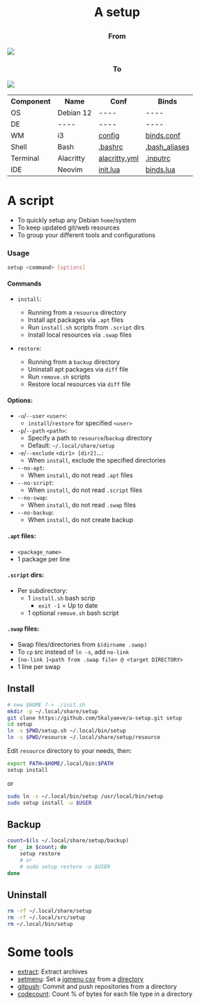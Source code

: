 # <p align="center">A setup</p>
### <p align="center">From</p>
<img align="center" src="https://github.com/Skalyaeve/images-1/blob/main/screenshot/setup-from.png?raw=true"></img>

### <p align="center">To</p>
<img align="center" src="https://github.com/Skalyaeve/images-1/blob/main/screenshot/setup-to.png?raw=true"></img>

<table align="center">
  <tr>
    <th>Component</th>
    <th>Name</th>
    <th>Conf</th>
    <th>Binds</th>
  </tr>
  <tr>
    <td>OS</td>
    <td>Debian 12</td>
    <td>----</td>
    <td>----</td>
  </tr>
  <tr>
    <td>DE</td>
    <td>----</td>
    <td>----</td>
    <td>----</td>
  </tr>
  <tr>
    <td>WM</td>
    <td>i3</td>
    <td><a href="https://github.com/Skalyaeve/a-setup/blob/main/resource/gui/i3/config">config</a></td>
    <td><a href="https://github.com/Skalyaeve/a-setup/blob/main/resource/gui/i3/binds.conf">binds.conf</a></td>
  </tr>
  <tr>
    <td>Shell</td>
    <td>Bash</td>
    <td><a href="https://github.com/Skalyaeve/a-setup/blob/main/resource/terminal/bash/.bashrc">.bashrc</a></td>
    <td><a href="https://github.com/Skalyaeve/a-setup/blob/main/resource/terminal/bash/.bash_aliases">.bash_aliases</a></td>
  </tr>
  <tr>
    <td>Terminal</td>
    <td>Alacritty</td>
    <td><a href="https://github.com/Skalyaeve/a-setup/blob/main/resource/terminal/alacritty/alacritty.yml">alacritty.yml</a></td>
    <td><a href="https://github.com/Skalyaeve/a-setup/blob/main/resource/terminal/bash/.inputrc">.inputrc</a></td>
  </tr>
  <tr>
    <td>IDE</td>
    <td>Neovim</td>
    <td><a href="https://github.com/Skalyaeve/a-setup/blob/main/resource/ide/nvim/init.lua">init.lua</a></td>
    <td><a href="https://github.com/Skalyaeve/a-setup/blob/main/resource/ide/nvim/lua/binds.lua">binds.lua</a></td>
  </tr>
</table>

# A script
- To quickly setup any Debian `home`/system
- To keep updated git/web resources
- To group your different tools and configurations

### Usage
```sh
setup <command> [options]
```

#### Commands
- `install`:
    * Running from a `resource` directory
    * Install apt packages via `.apt` files
    * Run `install.sh` scripts from `.script` dirs
    * Install local resources via `.swap` files

- `restore`:
    * Running from a `backup` directory
    * Uninstall apt packages via `diff` file
    * Run `remove.sh` scripts
    * Restore local resources via `diff` file

#### Options:
- `-u`/`--user` `<user>`:
    * `install`/`restore` for specified `<user>`
- `-p`/`--path` `<path>`:
    * Specify a path to `resource`/`backup` directory
    * Default: `~/.local/share/setup`
- `-e`/`--exclude` `<dir1> [dir2]`...:
    * When `install`, exclude the specified directories
- `--no-apt`:
    * When `install`, do not read `.apt` files
- `--no-script`:
    * When `install`, do not read `.script` files
- `--no-swap`:
    * When `install`, do not read `.swap` files
- `--no-backup`:
    * When `install`, do not create backup

#### `.apt` files:
- `<package_name>`
- 1 package per line

#### `.script` dirs:
- Per subdirectory:
    * 1 `install.sh` bash scrip
        - `exit -1` = Up to date
    * 1 optional `remove.sh` bash script

#### `.swap` files:
- Swap files/directories from `$(dirname .swap)`
- To `cp` src instead of `ln -s`, add `no-link `
- `[no-link ]<path from .swap file> @ <target DIRECTORY>`
- 1 line per swap

## Install
```sh
# new $HOME ?-> ./init.sh
mkdir -p ~/.local/share/setup
git clone https://github.com/Skalyaeve/a-setup.git setup
cd setup
ln -s $PWD/setup.sh ~/.local/bin/setup
ln -s $PWD/resource ~/.local/share/setup/resource
```
Edit `resource` directory to your needs, then:
```sh
export PATH=$HOME/.local/bin:$PATH
setup install
```
or
```sh
sudo ln -s ~/.local/bin/setup /usr/local/bin/setup
sudo setup install -u $USER
```

## Backup
```sh
count=$(ls ~/.local/share/setup/backup)
for _ in $count; do
    setup restore
    # or
    # sudo setup restore -u $USER
done
```

## Uninstall
```sh
rm -rf ~/.local/share/setup
rm -rf ~/.local/src/setup
rm ~/.local/bin/setup
```

# Some tools
- [extract](https://github.com/Skalyaeve/a-setup/blob/main/resource/utils/bin/extract): Extract archives
- [setmenu](https://github.com/Skalyaeve/a-setup/blob/main/resource/utils/bin/setmenu): Set a [jgmenu csv](https://github.com/Skalyaeve/a-setup/blob/main/resource/gui/jgmenu/menu.csv) from a [directory](https://github.com/Skalyaeve/a-setup/blob/main/resource/gui/jgmenu/set/main)
- [gitpush](https://github.com/Skalyaeve/a-setup/blob/main/resource/utils/bin/extract): Commit and push repositories from a directory
- [codecount](https://github.com/Skalyaeve/a-setup/blob/main/resource/utils/bin/codecount): Count % of bytes for each file type in a directory
